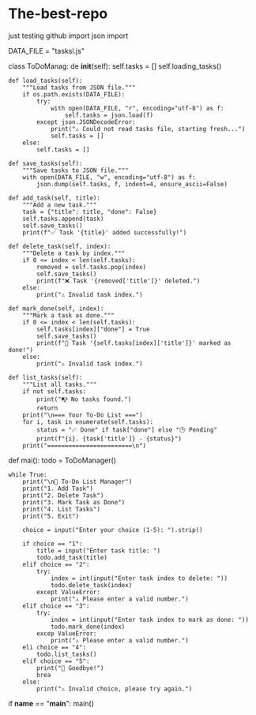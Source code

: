 # The-best-repo
just testing github
import json
import 

DATA_FILE = "tasksl.js"


class ToDoManag:
    de __init__(self):
        self.tasks = []
        self.loading_tasks()

    def load_tasks(self):
        """Load tasks from JSON file."""
        if os.path.exists(DATA_FILE):
            try:
                with open(DATA_FILE, "r", encoding="utf-8") as f:
                    self.tasks = json.load(f)
            except json.JSONDecodeError:
                print("⚠️ Could not read tasks file, starting fresh...")
                self.tasks = []
        else:
            self.tasks = []

    def save_tasks(self):
        """Save tasks to JSON file."""
        with open(DATA_FILE, "w", encoding="utf-8") as f:
            json.dump(self.tasks, f, indent=4, ensure_ascii=False)

    def add_task(self, title):
        """Add a new task."""
        task = {"title": title, "done": False}
        self.tasks.append(task)
        self.save_tasks()
        print(f"✅ Task '{title}' added successfully!")

    def delete_task(self, index):
        """Delete a task by index."""
        if 0 <= index < len(self.tasks):
            removed = self.tasks.pop(index)
            self.save_tasks()
            print(f"❌ Task '{removed['title']}' deleted.")
        else:
            print("⚠️ Invalid task index.")

    def mark_done(self, index):
        """Mark a task as done."""
        if 0 <= index < len(self.tasks):
            self.tasks[index]["done"] = True
            self.save_tasks()
            print(f"🎉 Task '{self.tasks[index]['title']}' marked as done!")
        else:
            print("⚠️ Invalid task index.")

    def list_tasks(self):
        """List all tasks."""
        if not self.tasks:
            print("📭 No tasks found.")
            return
        print("\n=== Your To-Do List ===")
        for i, task in enumerate(self.tasks):
            status = "✅ Done" if task["done"] else "🕒 Pending"
            print(f"{i}. {task['title']} - {status}")
        print("========================\n")


def mai():
    todo = ToDoManager()

    while True:
        print("\n📌 To-Do List Manager")
        print("1. Add Task")
        print("2. Delete Task")
        print("3. Mark Task as Done")
        print("4. List Tasks")
        print("5. Exit")

        choice = input("Enter your choice (1-5): ").strip()

        if choice == "1":
            title = input("Enter task title: ")
            todo.add_task(title)
        elif choice == "2":
            try:
                index = int(input("Enter task index to delete: "))
                todo.delete_task(index)
            except ValueError:
                print("⚠️ Please enter a valid number.")
        elif choice == "3":
            try:
                index = int(input("Enter task index to mark as done: "))
                todo.mark_done(index)
            excep ValueError:
                print("⚠️ Please enter a valid number.")
        eli choice == "4":
            todo.list_tasks()
        elif choice == "5":
            print("👋 Goodbye!")
            brea
        else:
            print("⚠️ Invalid choice, please try again.")


if __name__ == "__main__":
    main()
